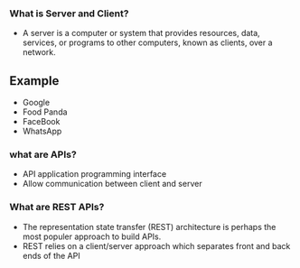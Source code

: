 ### What is Server and Client?

- A server is a computer or system that provides resources, data, services, or programs to other computers, known as clients, over a network.
## Example
- Google
- Food Panda
- FaceBook
- WhatsApp

### what are APIs?

- API application programming interface
- Allow communication between client and server

### What are REST APIs?

- The representation state transfer (REST) architecture is perhaps the most populer approach to build APIs.
- REST relies on a client/server approach which separates front and back ends of the API
